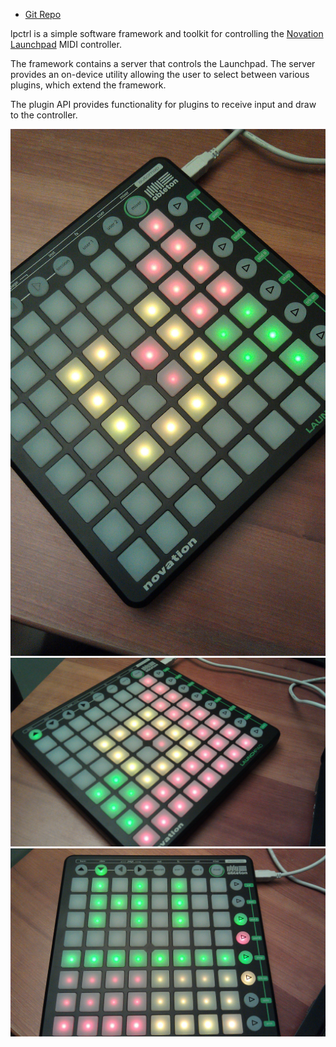 * [Git Repo](/git/lpctrl)


lpctrl is a simple software framework and toolkit for controlling the [Novation
Launchpad](http://novationmusic.com/products/midi_controller/launchpad) MIDI
controller.

The framework contains a server that controls the Launchpad.  The server
provides an on-device utility allowing the user to select between various
plugins, which extend the framework.

The plugin API provides functionality for plugins to receive input and draw to
the controller.

![Analog clock plugin##thumb](clock1.jpg)
![Analog clock plugin##thumb](clock2.jpg)
![Drawing plugin##thumb](draw.jpg)
